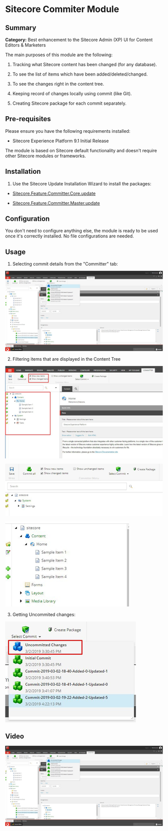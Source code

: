 # Sitecore Commiter Module

  

## Summary

  

**Category:** Best enhancement to the Sitecore Admin (XP) UI for Content Editors & Marketers

  

The main purposes of this module are the following:

1. Tracking what Sitecore content has been changed (for any database).

2. To see the list of items which have been added/deleted/changed.

3. To see the changes right in the content tree.

4. Keeping record of changes locally using commit (like Git).

5. Creating Sitecore package for each commit separately.

  
  

## Pre-requisites

  

Please ensure you have the following requirements installed:

- Sitecore Experience Platform 9.1 Initial Release

  

The module is based on Sitecore default functionality and doesn't require other Sitecore modules or frameworks.

  

## Installation

  

1. Use the Sitecore Update Installation Wizard to install the packages:

-  [Sitecore.Feature.Committer.Core.update](https://github.com/Sitecore-Hackathon/2019-Brave-Sitecorians/blob/master/sc.package/Sitecore.Feature.Committer.Core.update)

-  [Sitecore.Feature.Committer.Master.update](https://github.com/Sitecore-Hackathon/2019-Brave-Sitecorians/blob/master/sc.package/Sitecore.Feature.Committer.Master.update)

  

## Configuration

  

You don't need to configure anything else, the module is ready to be used once it's correctly installed. No file configurations are needed. 

## Usage 

1. Selecting commit details from the "Committer" tab:

![Changes](documentation/images/UncommitedChanges.jpeg?raw=true  "Commits List")

2. Filtering items that are displayed in the Content Tree

![Commiter Ribbon](documentation/images/CommiterRibbon.jpeg?raw=true  "Commiter Ribbon")
 
![Chunk](documentation/images/Chunk.jpeg?raw=true  "Chunk")
 
![Gutter](documentation/images/Gutter.jpeg?raw=true  "Gutter")
 
3.  Getting Uncommited changes:

![Changes](documentation/images/UncommitedChanges2.jpeg?raw=true  "List")


## Video

[![Sitecore Hackathon 2019 Committer](documentation/images/UncommitedChanges.jpeg)](https://www.youtube.com/watch?v=pQi3UdAdWZc)
